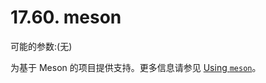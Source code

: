 # 17.60. meson

可能的参数:(无)

为基于 Meson 的项目提供支持。更多信息请参见 [Using `meson`](https://docs.freebsd.org/en/books/porters-handbook/special/index.html#using-meson)。
